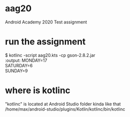 # aag20
Android Academy 2020 Test assignment

# run the assignment
$ kotlinc -script aag20.kts -cp gson-2.8.2.jar <br>
:output:
MONDAY=17 <br>
SATURDAY=6 <br>
SUNDAY=9 <br>

# where is kotlinc
"kotlinc" is located at Android Studio folder kinda like that <br>
/home/max/android-studio/plugins/Kotlin/kotlinc/bin/kotlinc
